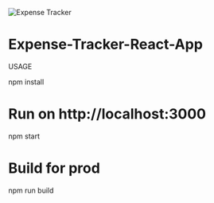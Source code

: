 ![Expense Tracker](https://user-images.githubusercontent.com/75548742/125160417-72ed8200-e185-11eb-8a78-886efe94c663.jpg)
# Expense-Tracker-React-App
USAGE

npm install

# Run on http://localhost:3000
npm start

# Build for prod
npm run build
